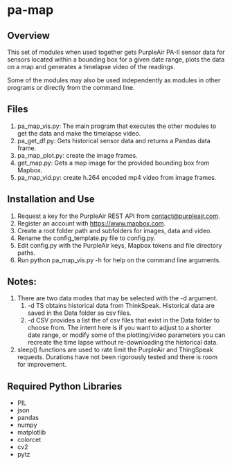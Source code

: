 # pa-map
 
## Overview
This set of modules when used together gets PurpleAir PA-II sensor data for sensors located within a bounding box for a given date range, plots the data on a map and generates a timelapse video of the readings.

Some of the modules may also be used independently as modules in other programs or directly from the command line.

## Files
1. pa_map_vis.py: The main program that executes the other modules to get the data and make the timelapse video.
2. pa_get_df.py: Gets historical sensor data and returns a Pandas data frame.
3. pa_map_plot.py: create the image frames. 
4. get_map.py: Gets a map image for the provided bounding box from Mapbox. 
5. pa_map_vid.py: create h.264 encoded mp4 video from image frames.

## Installation and Use
1. Request a key for the PurpleAir REST API from contact@purpleair.com.
2. Register an account with https://www.mapbox.com.
3. Create a root folder path and subfolders for images, data and video.
4. Rename the config_template.py file to config.py.
5. Edit config.py with the PurpleAir keys, Mapbox tokens and file directory paths.
6. Run python pa_map_vis.py -h for help on the command line arguments.

## Notes:
1. There are two data modes that may be selected with the -d argument. 
    1. -d TS obtains historical data from ThinkSpeak. Historical data are saved in the Data folder as csv files.
    2. -d CSV provides a list the of csv files that exist in the Data folder to choose from. The intent here is if you want to adjust to a shorter date range, or modify some of the plotting/video parameters you can recreate the time lapse without re-downloading the historical data.
4. sleep() functions are used to rate limit the PurpleAir and ThingSpeak requests. Durations have not been rigorously tested and there is room for improvement.

## Required Python Libraries
- PIL
- json
- pandas
- numpy
- matplotlib
- colorcet
- cv2
- pytz